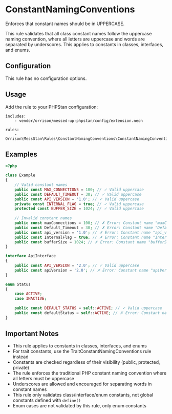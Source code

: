 # ConstantNamingConventions

Enforces that constant names should be in UPPERCASE.

This rule validates that all class constant names follow the uppercase naming convention, where all letters are uppercase and words are separated by underscores. This applies to constants in classes, interfaces, and enums.

## Configuration

This rule has no configuration options.

## Usage

Add the rule to your PHPStan configuration:

```neon
includes:
    - vendor/orrison/messed-up-phpstan/config/extension.neon

rules:
    - Orrison\MessStan\Rules\ConstantNamingConventions\ConstantNamingConventionsRule
```

## Examples

```php
<?php

class Example
{
    // Valid constant names
    public const MAX_CONNECTIONS = 100; // ✓ Valid uppercase
    public const DEFAULT_TIMEOUT = 30; // ✓ Valid uppercase  
    public const API_VERSION = '1.0'; // ✓ Valid uppercase
    private const INTERNAL_FLAG = true; // ✓ Valid uppercase
    protected const BUFFER_SIZE = 1024; // ✓ Valid uppercase
    
    // Invalid constant names
    public const maxConnections = 100; // ✗ Error: Constant name "maxConnections" is not in UPPERCASE.
    public const Default_Timeout = 30; // ✗ Error: Constant name "Default_Timeout" is not in UPPERCASE.
    public const api_version = '1.0'; // ✗ Error: Constant name "api_version" is not in UPPERCASE.
    public const InternalFlag = true; // ✗ Error: Constant name "InternalFlag" is not in UPPERCASE.
    public const bufferSize = 1024; // ✗ Error: Constant name "bufferSize" is not in UPPERCASE.
}

interface ApiInterface
{
    public const API_VERSION = '2.0'; // ✓ Valid uppercase
    public const apiVersion = '2.0'; // ✗ Error: Constant name "apiVersion" is not in UPPERCASE.
}

enum Status
{
    case ACTIVE;
    case INACTIVE;
    
    public const DEFAULT_STATUS = self::ACTIVE; // ✓ Valid uppercase
    public const defaultStatus = self::ACTIVE; // ✗ Error: Constant name "defaultStatus" is not in UPPERCASE.
}
```

## Important Notes

- This rule applies to constants in classes, interfaces, and enums
- For trait constants, use the TraitConstantNamingConventions rule instead
- Constants are checked regardless of their visibility (public, protected, private)
- The rule enforces the traditional PHP constant naming convention where all letters must be uppercase
- Underscores are allowed and encouraged for separating words in constant names
- This rule only validates class/interface/enum constants, not global constants defined with `define()`
- Enum cases are not validated by this rule, only enum constants
